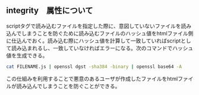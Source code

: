 ## integrity　属性について

scriptタグで読み込むファイルを指定した際に、意図していないファイルを読み込んでしまうことを防ぐために読み込むファイルのハッシュ値をhtmlファイル側に仕込んでおく。読み込む際にハッシュ値を計算して一致していればscriptとして読み込まれるし、一致していなければエラーになる。次のコマンドでハッシュ値を生成できる。

```bash
cat FILENAME.js | openssl dgst -sha384 -binary | openssl base64 -A
```

この仕組みを利用することで悪意のあるユーザが作成したファイルをhtmlファイルが読み込んでしまうことを防ぐことができる。
